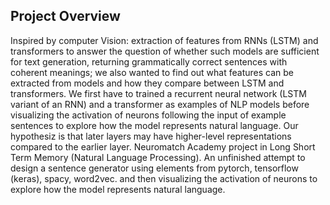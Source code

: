 ## Project Overview
Inspired by computer Vision: extraction of features from RNNs (LSTM) and transformers to answer the question of whether such models are sufficient for text generation, returning grammatically correct sentences with coherent meanings; we also wanted to find out what features can be extracted from models and how they compare between LSTM and transformers. We first have to trained a recurrent neural network (LSTM variant of an RNN) and a transformer as examples of NLP models before visualizing the activation of neurons following the input of example sentences to explore how the model represents natural language. 
Our hypothesiz is that later layers may have higher-level representations compared to the earlier layer.
Neuromatch Academy project in Long Short Term Memory (Natural Language Processing). An unfinished attempt to design a sentence generator using elements from pytorch, tensorflow (keras), spacy, word2vec. and then visualizing the activation of neurons to explore how the model represents natural language. 

